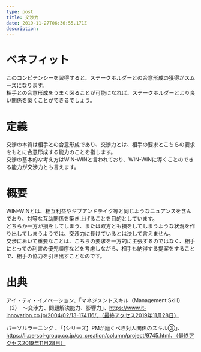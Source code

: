 ```yaml
---
type: post
title: 交渉力
date: 2019-11-27T06:36:55.171Z
description:
---
```

# ベネフィット

このコンピテンシーを習得すると、ステークホルダーとの合意形成の獲得がスムーズになります。\
相手との合意形成をうまく図ることが可能になれば、ステークホルダーとより良い関係を築くことができるでしょう。

# 定義

交渉の本質は相手との合意形成であり、交渉力とは、相手の要求とこちらの要求をもとに合意形成する能力のことを指します。\
交渉の基本的な考え方はWIN-WINと言われており、WIN-WINに導くことのできる能力が交渉力とも言えます。

# 概要

WIN-WINとは、相互利益やギブアンドテイク等と同じようなニュアンスを含んでおり、対等な互助関係を築き上げることを目的としています。\
どちらか一方が損をしてしまう、または双方とも損をしてしまうような状況を作り出してしまうようでは、交渉力に長けているとは決して言えません。\
交渉において重要なことは、こちらの要求を一方的に主張するのではなく、相手にとっての利害の優先順序などを考慮しながら、相手も納得する提案をすることで、相手の協力を引き出すことなのです。

# 出典

アイ・ティ・イノベーション、「マネジメントスキル（Management Skill）（2）　〜交渉力、問題解決能力、影響力」、https://www.it-innovation.co.jp/2004/02/13-174116/、（最終アクセス2019年11月28日）

パーソルラーニング 、「【シリーズ】PMが磨くべき対人関係のスキル③」、https://li.persol-group.co.jp/co_creation/column/project/9745.html、（最終アクセス2019年11月28日）
